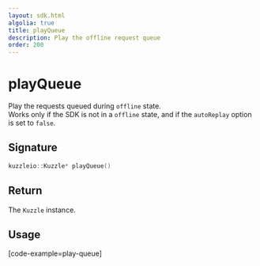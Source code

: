 ```yaml
---
layout: sdk.html
algolia: true
title: playQueue
description: Play the offline request queue
order: 200
---
```


# playQueue

Play the requests queued during `offline` state.  
Works only if the SDK is not in a `offline` state, and if the `autoReplay` option is set to `false`.

## Signature
```cpp
kuzzleio::Kuzzle* playQueue()
```

## Return

The `Kuzzle` instance.

## Usage

[code-example=play-queue]

